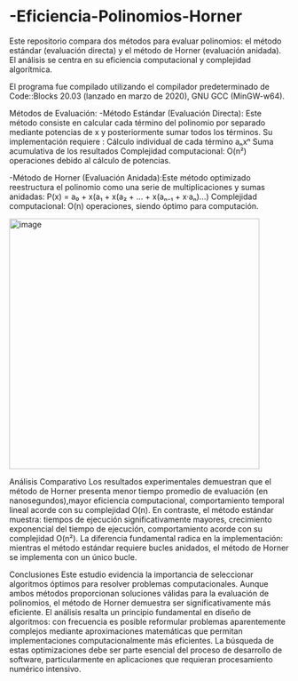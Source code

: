 # -Eficiencia-Polinomios-Horner

Este repositorio compara dos métodos para evaluar polinomios: el método estándar (evaluación directa) y el método de Horner (evaluación anidada). 
El análisis se centra en su eficiencia computacional y complejidad algorítmica.

El programa fue compilado utilizando el compilador predeterminado de Code::Blocks 20.03 (lanzado en marzo de 2020), GNU GCC (MinGW-w64).

Métodos de Evaluación:
-Método Estándar (Evaluación Directa): Este método consiste en calcular cada término del polinomio por separado mediante potencias de x y posteriormente sumar todos los       términos. Su implementación requiere :
    Cálculo individual de cada término aₙxⁿ
    Suma acumulativa de los resultados
    Complejidad computacional: O(n²) operaciones debido al cálculo de potencias.

-Método de Horner (Evaluación Anidada):Este método optimizado reestructura el polinomio como una serie de multiplicaciones y sumas anidadas:
  P(x) = a₀ + x(a₁ + x(a₂ + ... + x(aₙ₋₁ + x·aₙ)...)
  Complejidad computacional: O(n) operaciones, siendo óptimo para computación.

<img width="451" alt="image" src="https://github.com/user-attachments/assets/adaa01a1-243f-4c7a-9903-0b1f9f123ac4" />

Análisis Comparativo
Los resultados experimentales demuestran que el método de Horner presenta menor tiempo promedio de evaluación (en nanosegundos),mayor eficiencia computacional, comportamiento temporal lineal acorde con su complejidad O(n). En contraste, el método estándar muestra: tiempos de ejecución significativamente mayores, crecimiento exponencial del tiempo de ejecución, comportamiento acorde con su complejidad O(n²).
La diferencia fundamental radica en la implementación: mientras el método estándar requiere bucles anidados, el método de Horner se implementa con un único bucle.

Conclusiones
Este estudio evidencia la importancia de seleccionar algoritmos óptimos para resolver problemas computacionales. Aunque ambos métodos proporcionan soluciones válidas para la evaluación de polinomios, el método de Horner demuestra ser significativamente más eficiente.
El análisis resalta un principio fundamental en diseño de algoritmos: con frecuencia es posible reformular problemas aparentemente complejos mediante aproximaciones matemáticas que permitan implementaciones computacionalmente más eficientes. La búsqueda de estas optimizaciones debe ser parte esencial del proceso de desarrollo de software, particularmente en aplicaciones que requieran procesamiento numérico intensivo.
